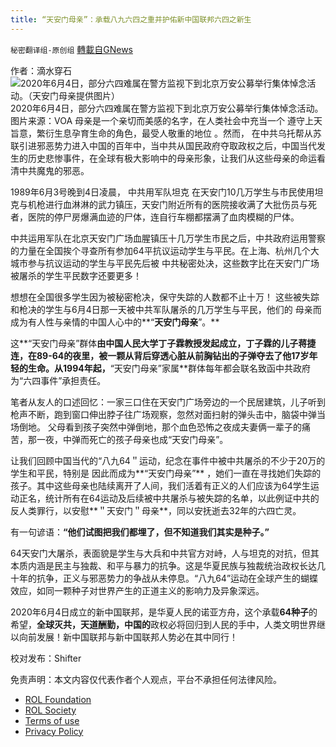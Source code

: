 ```yaml
---
title: “天安门母亲”：承载八九六四之重并护佑新中国联邦六四之新生
---
```

`秘密翻译组-原创组` [轉載自GNews](https://gnews.org/zh-hans/2095816/)

作者：滴水穿石
![2020年6月4日，部分六四难属在警方监视下到北京万安公募举行集体悼念活动。（天安门母亲提供图片）](https://gdb.voanews.com/284009E2-C1EA-405E-8772-F18FD3117E22_cx0_cy10_cw0_w1023_r1_s.jpg) 2020年6月4日，部分六四难属在警方监视下到北京万安公募举行集体悼念活动。图片来源：VOA
母亲是一个亲切而美感的名字，在人类社会中充当一个 遵守上天旨意，繁衍生息孕育生命的角色，最受人敬重的地位 。然而， 在中共乌托帮从苏联引进邪恶势力进入中国的百年中，当中共从国民政府夺取政权之后，中国当代发生的历史悲惨事件，在全球有极大影响中的母亲形象，让我们从这些母亲的命运看清中共魔鬼的邪恶。

1989年6月3号晚到4日凌晨， 中共用军队坦克 在天安门10几万学生与市民使用坦克与机枪进行血淋淋的武力镇压，天安门附近所有的医院接收满了大批伤员与死者，医院的停尸房爆满血迹的尸体，连自行车棚都摆满了血肉模糊的尸体。

中共运用军队在北京天安门广场血腥镇压十几万学生市民之后，中共政府运用警察的力量在全国挨个寻查所有参加64平抗议运动学生与平民。在上海、杭州几个大城市参与抗议运动的学生与平民先后被 中共秘密处决，这些数字比在天安门广场被屠杀的学生平民数字还要更多！

想想在全国很多学生因为被秘密枪决，保守失踪的人数都不止十万！ 这些被失踪和枪决的学生与6月4日那一天被中共军队屠杀的几万学生与平民，他们的 母亲而成为有人性与亲情的中国人心中的**“**天安门母亲**”。**

这**“天安门母亲”群体**由中国人民大学丁子霖教授发起成立，丁子霖的儿子蒋捷连，在89-64的夜里，被一颗从背后穿透心脏从前胸钻出的子弹夺去了他17岁年轻的生命。从1994年起，**“天安门母亲”家属**群体每年都会联名致函中共政府为“六四事件”承担责任。

笔者从友人的口述回忆：一家三口住在天安门广场旁边的一个民居建筑，儿子听到枪声不断，跑到窗口伸出脖子往广场观察，忽然对面扫射的弹头击中，脑袋中弹当场倒地。 父母看到孩子突然中弹倒地，那个血色恐怖之夜成夫妻俩一辈子的痛苦，那一夜，中弹而死亡的孩子母亲也成“天安门母亲”。

让我们回顾中国当代的“八九64＂运动，纪念在事件中被中共屠杀的不少于20万的学生和平民，特别是 因此而成为**“天安门母亲”** ，她们一直在寻找她们失踪的孩子。其中这些母亲也陆续离开了人间，我们活着有正义的人们应该为64学生运动正名，统计所有在64运动及后续被中共屠杀与被失踪的名单，以此例证中共的反人类罪行，以安慰**＂天安门＂母亲**，同以安抚逝去32年的六四亡灵。

有一句谚语：**“他们试图把我们都埋了，但不知道我们其实是种子。”**

64天安门大屠杀，表面貌是学生与大兵和中共官方对峙，人与坦克的对抗，但其本质内涵是民主与独裁、和平与暴力的抗争。这是华夏民族与独裁统治政权长达几十年的抗争，正义与邪恶势力的争战从未停息。“八九64”运动在全球产生的蝴蝶效应，如同一颗种子对世界产生的正道主义的影响力及异象深远。

2020年6月4日成立的新中国联邦，是华夏人民的诺亚方舟，这个承载**64种子**的希望，**全球灭共，天道酬勤，中国的**政权必将回归到人民的手中，人类文明世界继以向前发展！新中国联邦与新中国联邦人势必在其中同行！

校对发布：Shifter

 

免责声明：本文内容仅代表作者个人观点，平台不承担任何法律风险。

- [ROL Foundation](https://rolfoundation.org/)
- [ROL Society](https://rolsociety.org/)
- [Terms of use](https://gnews.org/terms-of-use-3/)
- [Privacy Policy](https://gnews.org/privacy-policy/)
